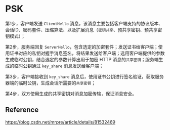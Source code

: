 # PSK

第1步，客户端发送 `ClientHello` 消息，该消息主要包括客户端支持的协议版本、会话ID、密码套件、压缩算法、以及扩展消息（`密钥共享`、预共享密钥、预共享密钥模式）；

第2步，服务端回复 `ServerHello`，包含选定的加密套件；发送证书给客户端；使用证书对应的私钥对握手消息签名，将结果发送给客户端；选用客户端提供的参数生成临时公钥，结合选定的参数计算出用于加密 HTTP 消息的`共享密钥`；服务端生成的临时公钥通过 `key_share` 消息发送给客户端；

第3步，客户端接收到 `key_share` 消息后，使用证书公钥进行签名验证，获取服务器端的临时公钥，生成会话所需要的`共享密钥`；

第4步，双方使用生成的共享密钥对消息加密传输，保证消息安全。

## Reference

https://blog.csdn.net/mrpre/article/details/81532469